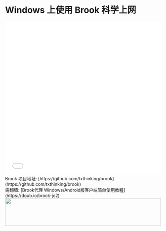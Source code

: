# Windows 上使用 Brook 科学上网
<iframe width="100%" height="500" src="//player.bilibili.com/player.html?aid=24459758&cid=41073099&page=1" scrolling="no" border="0" frameborder="no" framespacing="0" allowfullscreen="true"> </iframe>
Brook 项目地址: [https://github.com/txthinking/brook](https://github.com/txthinking/brook)<br>
需翻墙: [Brook代理 Windows/Android版客户端简单使用教程](https://doub.io/brook-jc2)
<a href="https://www.vultr.com/?ref=7295225"><img src="https://www.vultr.com/media/banner_1.png" width="100%" height="90"></a>